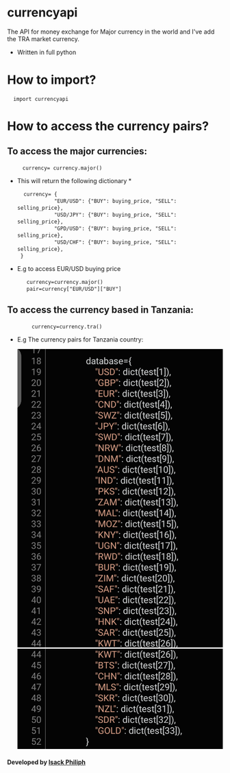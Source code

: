 # currencyapi
The API for money exchange for Major currency in the world and I've add the TRA market currency.
+ Written in full python

# How to import?

      import currencyapi 

# How to access the currency pairs?
  ## To access the major currencies:
         currency= currency.major() 
 * This will return the following dictionary *

         currency= {
                   "EUR/USD": {"BUY": buying_price, "SELL": selling_price},
                   "USD/JPY": {"BUY": buying_price, "SELL": selling_price},
                   "GPD/USD": {"BUY": buying_price, "SELL": selling_price},
                   "USD/CHF": {"BUY": buying_price, "SELL": selling_price},
        }
   
  * E.g to access EUR/USD buying price

           currency=currency.major()
           pair=currency["EUR/USD"]["BUY"]
      


  ## To access the currency based in Tanzania:
            currency=currency.tra()
    
  * E.g The currency pairs for Tanzania country:
    <p align="center">
      <img src="img/1.png" alt="Tanzania currency dictionary" width="738">
      <img src="img/2.png" alt="Tanzania currency dictionary" width="738">
  
#### Developed by [Isack Philiph](https://twitter.com/isack_nkolima?t=-wwE7pD5wM0aCFGxEyalHw&s=09)
